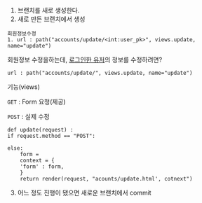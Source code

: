 1. 브랜치를 새로 생성한다.
2. 새로 만든 브랜치에서 생성



```
회원정보수정
1. url : path("accounts/update/<int:user_pk>", views.update, name="update")
```

회원정보 수정을하는데, <u>로그인한 유저</u>의 정보를 수정하려면?

```
url : path("accounts/update/", views.update, name="update")
```

기능(views)

`GET` : Form 요청(제공)

`POST` : 실제 수정



```
def update(request) : 
if request.method == "POST":
	
else:
	form = 
	context = {
	'form' : form,
	}
	return render(request, "acounts/update.html', cotnext")
```



3. 어느 정도 진행이 됐으면 새로운 브랜치에서 commit